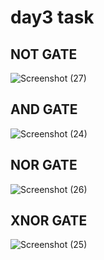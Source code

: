 # day3 task

## NOT GATE
![Screenshot (27)](https://github.com/user-attachments/assets/f5e440f8-31af-4c09-b40c-75eecdcd5474)

## AND GATE
![Screenshot (24)](https://github.com/user-attachments/assets/71fc9e15-4df6-4528-bca9-dc035b360721)

## NOR GATE
![Screenshot (26)](https://github.com/user-attachments/assets/3153d288-13bb-4ffd-8bcc-046ebb5f1410)

## XNOR GATE
![Screenshot (25)](https://github.com/user-attachments/assets/b2db077b-b7f3-462a-a61c-c2b6e88e93aa)

